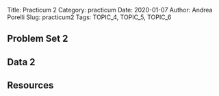 Title: Practicum 2
Category: practicum
Date: 2020-01-07
Author: Andrea Porelli
Slug: practicum2
Tags: TOPIC_4, TOPIC_5, TOPIC_6


## Problem Set 2

## Data 2

## Resources